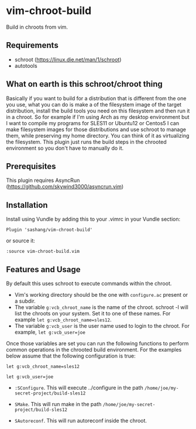 # vim-chroot-build
Build in chroots from vim.

## Requirements
- schroot (https://linux.die.net/man/1/schroot)
- autotools

## What on earth is this schroot/chroot thing
Basically if you want to build for a distribution that is different from the one you use, what you
can do is make a of the filesystem image of the target distribution, install the build tools you
need on this filesystem and then run it in a chroot. So for example if I'm using Arch as my desktop
environment but I want to compile my programs for SLES11 or Ubuntu12 or Centos5 I can make
filesystem images for those distributions and use schroot to manage them, while preserving my home
directory. You can think of it as virtualizing the filesystem. This plugin just runs the build steps
in the chrooted environment so you don't have to manually do it.

## Prerequisites
This plugin requires AsyncRun (https://github.com/skywind3000/asyncrun.vim)

## Installation
Install using Vundle by adding this to your .vimrc in your Vundle section:

`Plugin 'sashang/vim-chroot-build'`

or source it:

`:source vim-chroot-build.vim`

## Features and Usage
By default this uses schroot to execute commands within the chroot.

- Vim's working directory should be the one with `configure.ac` present or a subdir.
- The variable `g:vcb_chroot_name` is the name of the chroot. schroot -l will list the chroots on
  your system. Set it to one of these names. For example `let g:vcb_chroot_name=sles12`.
- The variable `g:vcb_user` is the user name used to login to the chroot. For example, `let
  g:vcb_user=joe`

Once those variables are set you can run the following functions to perform common operations in the
chrooted build environment. For the examples below assume that the following configuration is true:

`let g:vcb_chroot_name=sles12`

`let g:vcb_user=joe`

- `:SConfigure`. This will execute ../configure in the path `/home/joe/my-secret-project/build-sles12`

- `SMake`. This will run make in the path `/home/joe/my-secret-project/build-sles12`

- `SAutoreconf`. This will run autoreconf inside the chroot. 

